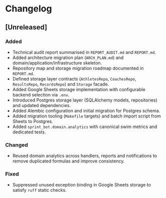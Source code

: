 # Changelog

## [Unreleased]
### Added
- Technical audit report summarised in `REPORT_AUDIT.md` and `REPORT.md`.
- Added architecture migration plan (`ARCH_PLAN.md`) and domain/application/infrastructure skeleton.
- Repository map and storage migration roadmap documented in `REPORT.md`.
- Defined storage layer contracts (`AthletesRepo`, `CoachesRepo`, `ResultsRepo`, `RecordsRepo`) and `Storage` facade.
- Added Google Sheets storage implementation with configurable backend selection via `.env`.
- Introduced Postgres storage layer (SQLAlchemy models, repositories) and updated dependencies.
- Added Alembic configuration and initial migration for Postgres schema.
- Added migration tooling (`Makefile` targets) and batch import script from Sheets to Postgres.
- Added `sprint_bot.domain.analytics` with canonical swim metrics and dedicated tests.

### Changed
- Reused domain analytics across handlers, reports and notifications to remove duplicated formulas and improve consistency.
### Fixed
- Suppressed unused exception binding in Google Sheets storage to satisfy `ruff` static checks.

